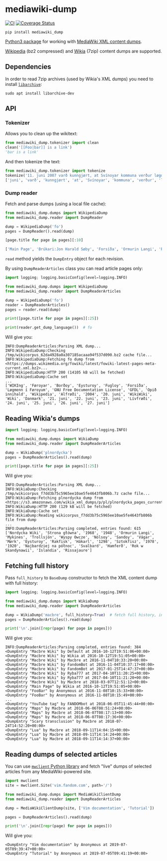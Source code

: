 # mediawiki-dump
[![CI](https://github.com/macbre/mediawiki-dump/actions/workflows/tests.yml/badge.svg)](https://github.com/macbre/mediawiki-dump/actions/workflows/tests.yml)
[![Coverage Status](https://coveralls.io/repos/github/macbre/mediawiki-dump/badge.svg?branch=master)](https://coveralls.io/github/macbre/mediawiki-dump?branch=master)

```
pip install mediawiki_dump
```

[Python3 package](https://pypi.org/project/mediawiki_dump/) for working with [MediaWiki XML content dumps](https://www.mediawiki.org/wiki/Manual:Backing_up_a_wiki#Backup_the_content_of_the_wiki_(XML_dump)).

[Wikipedia](https://dumps.wikimedia.org/) (bz2 compressed) and [Wikia](https://community.fandom.com/wiki/Help:Database_download) (7zip) content dumps are supported.

## Dependencies

In order to read 7zip archives (used by Wikia's XML dumps) you need to install [`libarchive`](http://libarchive.org/):

```
sudo apt install libarchive-dev
```

## API

### Tokenizer

Allows you to clean up the wikitext:

```python
from mediawiki_dump.tokenizer import clean
clean('[[Foo|bar]] is a link')
'bar is a link'
```

And then tokenize the text:

```python
from mediawiki_dump.tokenizer import tokenize
tokenize('11. juni 2007 varð kunngjørt, at Svínoyar kommuna verður løgd saman við Klaksvíkar kommunu eftir komandi bygdaráðsval.')
['juni', 'varð', 'kunngjørt', 'at', 'Svínoyar', 'kommuna', 'verður', 'løgd', 'saman', 'við', 'Klaksvíkar', 'kommunu', 'eftir', 'komandi', 'bygdaráðsval']
```

### Dump reader

Fetch and parse dumps (using a local file cache):

```python
from mediawiki_dump.dumps import WikipediaDump
from mediawiki_dump.reader import DumpReader

dump = WikipediaDump('fo')
pages = DumpReader().read(dump)

[page.title for page in pages][:10]

['Main Page', 'Brúkari:Jon Harald Søby', 'Forsíða', 'Ormurin Langi', 'Regin smiður', 'Fyrimynd:InterLingvLigoj', 'Heimsyvirlýsingin um mannarættindi', 'Bólkur:Kvæði', 'Bólkur:Yrking', 'Kjak:Forsíða']
```

`read` method yields the `DumpEntry` object for each revision.

By using `DumpReaderArticles` class you can read article pages only:

```python
import logging; logging.basicConfig(level=logging.INFO)

from mediawiki_dump.dumps import WikipediaDump
from mediawiki_dump.reader import DumpReaderArticles

dump = WikipediaDump('fo')
reader = DumpReaderArticles()
pages = reader.read(dump)

print([page.title for page in pages][:25])

print(reader.get_dump_language())  # fo
```

Will give you:

```
INFO:DumpReaderArticles:Parsing XML dump...
INFO:WikipediaDump:Checking /tmp/wikicorpus_62da4928a0a307185acaaa94f537d090.bz2 cache file...
INFO:WikipediaDump:Fetching fo dump from <https://dumps.wikimedia.org/fowiki/latest/fowiki-latest-pages-meta-current.xml.bz2>...
INFO:WikipediaDump:HTTP 200 (14105 kB will be fetched)
INFO:WikipediaDump:Cache set
...
['WIKIng', 'Føroyar', 'Borðoy', 'Eysturoy', 'Fugloy', 'Forsíða', 'Løgmenn í Føroyum', 'GNU Free Documentation License', 'GFDL', 'Opið innihald', 'Wikipedia', 'Alfrøði', '2004', '20. juni', 'WikiWiki', 'Wiki', 'Danmark', '21. juni', '22. juni', '23. juni', 'Lívfrøði', '24. juni', '25. juni', '26. juni', '27. juni']
```

## Reading Wikia's dumps

 ```python
import logging; logging.basicConfig(level=logging.INFO)

from mediawiki_dump.dumps import WikiaDump
from mediawiki_dump.reader import DumpReaderArticles

dump = WikiaDump('plnordycka')
pages = DumpReaderArticles().read(dump)

print([page.title for page in pages][:25])
```

Will give you:

```
INFO:DumpReaderArticles:Parsing XML dump...
INFO:WikiaDump:Checking /tmp/wikicorpus_f7dd3b75c5965ee10ae5fe4643fb806b.7z cache file...
INFO:WikiaDump:Fetching plnordycka dump from <https://s3.amazonaws.com/wikia_xml_dumps/p/pl/plnordycka_pages_current.xml.7z>...
INFO:WikiaDump:HTTP 200 (129 kB will be fetched)
INFO:WikiaDump:Cache set
INFO:WikiaDump:Reading wikicorpus_f7dd3b75c5965ee10ae5fe4643fb806b file from dump
...
INFO:DumpReaderArticles:Parsing completed, entries found: 615
['Nordycka Wiki', 'Strona główna', '1968', '1948', 'Ormurin Langi', 'Mykines', 'Trollsjön', 'Wyspy Owcze', 'Nólsoy', 'Sandoy', 'Vágar', 'Mørk', 'Eysturoy', 'Rakfisk', 'Hákarl', '1298', 'Sztokfisz', '1978', '1920', 'Najbardziej na północ', 'Svalbard', 'Hamferð', 'Rok w Skandynawii', 'Islandia', 'Rissajaure']
```

## Fetching full history

Pass `full_history` to `BaseDump` constructor to fetch the XML content dump with full history:

```python
import logging; logging.basicConfig(level=logging.INFO)

from mediawiki_dump.dumps import WikiaDump
from mediawiki_dump.reader import DumpReaderArticles

dump = WikiaDump('macbre', full_history=True)  # fetch full history, including old revisions
pages = DumpReaderArticles().read(dump)

print('\n'.join([repr(page) for page in pages]))
```

Will give you:

```
INFO:DumpReaderArticles:Parsing completed, entries found: 384
<DumpEntry "Macbre Wiki" by Default at 2016-10-12T19:51:06+00:00>
<DumpEntry "Macbre Wiki" by Wikia at 2016-10-12T19:51:05+00:00>
<DumpEntry "Macbre Wiki" by Macbre at 2016-11-04T10:33:20+00:00>
<DumpEntry "Macbre Wiki" by FandomBot at 2016-11-04T10:37:17+00:00>
<DumpEntry "Macbre Wiki" by FandomBot at 2017-01-25T14:47:37+00:00>
<DumpEntry "Macbre Wiki" by Ryba777 at 2017-04-10T11:20:25+00:00>
<DumpEntry "Macbre Wiki" by Ryba777 at 2017-04-10T11:21:20+00:00>
<DumpEntry "Macbre Wiki" by Macbre at 2018-03-07T12:51:12+00:00>
<DumpEntry "Main Page" by Wikia at 2016-10-12T19:51:05+00:00>
<DumpEntry "FooBar" by Anonymous at 2016-11-08T10:15:33+00:00>
<DumpEntry "FooBar" by Anonymous at 2016-11-08T10:15:49+00:00>
...
<DumpEntry "YouTube tag" by FANDOMbot at 2018-06-05T11:45:44+00:00>
<DumpEntry "Maps" by Macbre at 2018-06-06T08:51:24+00:00>
<DumpEntry "Maps" by Macbre at 2018-06-07T08:17:13+00:00>
<DumpEntry "Maps" by Macbre at 2018-06-07T08:17:36+00:00>
<DumpEntry "Scary transclusion" by Macbre at 2018-07-24T14:52:20+00:00>
<DumpEntry "Lua" by Macbre at 2018-09-11T14:04:15+00:00>
<DumpEntry "Lua" by Macbre at 2018-09-11T14:14:24+00:00>
<DumpEntry "Lua" by Macbre at 2018-09-11T14:14:37+00:00>
```

## Reading dumps of selected articles

You can use [`mwclient` Python library](https://mwclient.readthedocs.io/en/latest/index.html)
and fetch "live" dumps of selected articles from any MediaWiki-powered site.

```python
import mwclient
site = mwclient.Site('vim.fandom.com', path='/')

from mediawiki_dump.dumps import MediaWikiClientDump
from mediawiki_dump.reader import DumpReaderArticles

dump = MediaWikiClientDump(site, ['Vim documentation', 'Tutorial'])

pages = DumpReaderArticles().read(dump)

print('\n'.join([repr(page) for page in pages]))
```

Will give you:

```
<DumpEntry "Vim documentation" by Anonymous at 2019-07-05T09:39:47+00:00>
<DumpEntry "Tutorial" by Anonymous at 2019-07-05T09:41:19+00:00>
```
